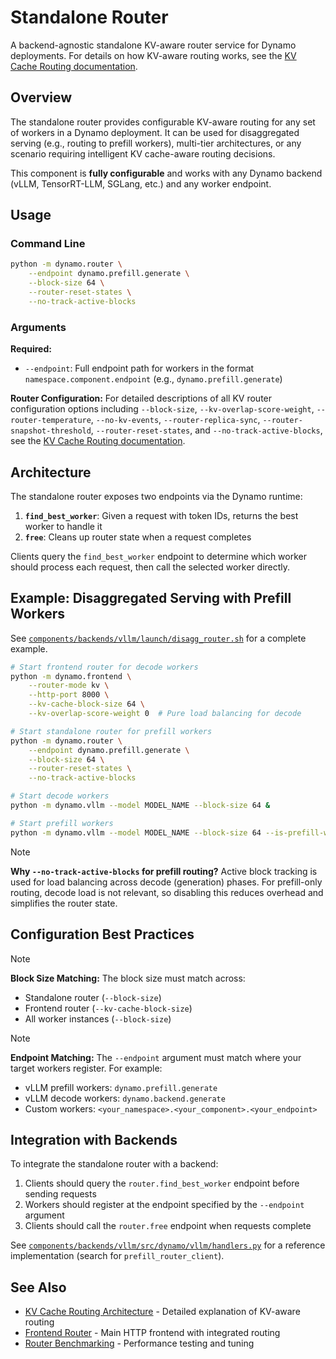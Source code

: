 <!-- # SPDX-FileCopyrightText: Copyright (c) 2025 NVIDIA CORPORATION & AFFILIATES. All rights reserved.
# SPDX-License-Identifier: Apache-2.0 -->

# Standalone Router

A backend-agnostic standalone KV-aware router service for Dynamo deployments. For details on how KV-aware routing works, see the [KV Cache Routing documentation](../../docs/architecture/kv_cache_routing.md).

## Overview

The standalone router provides configurable KV-aware routing for any set of workers in a Dynamo deployment. It can be used for disaggregated serving (e.g., routing to prefill workers), multi-tier architectures, or any scenario requiring intelligent KV cache-aware routing decisions.

This component is **fully configurable** and works with any Dynamo backend (vLLM, TensorRT-LLM, SGLang, etc.) and any worker endpoint.

## Usage

### Command Line

```bash
python -m dynamo.router \
    --endpoint dynamo.prefill.generate \
    --block-size 64 \
    --router-reset-states \
    --no-track-active-blocks
```

### Arguments

**Required:**
- `--endpoint`: Full endpoint path for workers in the format `namespace.component.endpoint` (e.g., `dynamo.prefill.generate`)

**Router Configuration:**
For detailed descriptions of all KV router configuration options including `--block-size`, `--kv-overlap-score-weight`, `--router-temperature`, `--no-kv-events`, `--router-replica-sync`, `--router-snapshot-threshold`, `--router-reset-states`, and `--no-track-active-blocks`, see the [KV Cache Routing documentation](../../docs/architecture/kv_cache_routing.md).

## Architecture

The standalone router exposes two endpoints via the Dynamo runtime:

1. **`find_best_worker`**: Given a request with token IDs, returns the best worker to handle it
2. **`free`**: Cleans up router state when a request completes

Clients query the `find_best_worker` endpoint to determine which worker should process each request, then call the selected worker directly.

## Example: Disaggregated Serving with Prefill Workers

See [`components/backends/vllm/launch/disagg_router.sh`](../backends/vllm/launch/disagg_router.sh) for a complete example.

```bash
# Start frontend router for decode workers
python -m dynamo.frontend \
    --router-mode kv \
    --http-port 8000 \
    --kv-cache-block-size 64 \
    --kv-overlap-score-weight 0  # Pure load balancing for decode

# Start standalone router for prefill workers
python -m dynamo.router \
    --endpoint dynamo.prefill.generate \
    --block-size 64 \
    --router-reset-states \
    --no-track-active-blocks

# Start decode workers
python -m dynamo.vllm --model MODEL_NAME --block-size 64 &

# Start prefill workers
python -m dynamo.vllm --model MODEL_NAME --block-size 64 --is-prefill-worker &
```

>[!Note]
> **Why `--no-track-active-blocks` for prefill routing?**
> Active block tracking is used for load balancing across decode (generation) phases. For prefill-only routing, decode load is not relevant, so disabling this reduces overhead and simplifies the router state.

## Configuration Best Practices

>[!Note]
> **Block Size Matching:**
> The block size must match across:
> - Standalone router (`--block-size`)
> - Frontend router (`--kv-cache-block-size`)
> - All worker instances (`--block-size`)

>[!Note]
> **Endpoint Matching:**
> The `--endpoint` argument must match where your target workers register. For example:
> - vLLM prefill workers: `dynamo.prefill.generate`
> - vLLM decode workers: `dynamo.backend.generate`
> - Custom workers: `<your_namespace>.<your_component>.<your_endpoint>`

## Integration with Backends

To integrate the standalone router with a backend:

1. Clients should query the `router.find_best_worker` endpoint before sending requests
2. Workers should register at the endpoint specified by the `--endpoint` argument
3. Clients should call the `router.free` endpoint when requests complete

See [`components/backends/vllm/src/dynamo/vllm/handlers.py`](../backends/vllm/src/dynamo/vllm/handlers.py) for a reference implementation (search for `prefill_router_client`).

## See Also

- [KV Cache Routing Architecture](../../docs/architecture/kv_cache_routing.md) - Detailed explanation of KV-aware routing
- [Frontend Router](../frontend/README.md) - Main HTTP frontend with integrated routing
- [Router Benchmarking](../../benchmarks/router/README.md) - Performance testing and tuning
